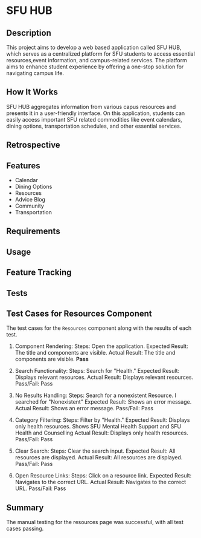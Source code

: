 # SFU HUB
## Description
This project aims to develop a web based application called SFU HUB, which serves as a centralized platform for SFU students to access essential resources,event information, and campus-related services. The platform aims to enhance student experience by offering a one-stop solution for navigating campus life.

## How It Works
SFU HUB aggregates information from various capus resources and presents it in a user-friendly interface. On this application, students can easily access important SFU related commodities like event calendars, dining options, transportation schedules, and other essential services. 

## Retrospective

## Features
- Calendar
- Dining Options
- Resources
- Advice Blog
- Community
- Transportation

## Requirements

## Usage

## Feature Tracking

## Tests

## Test Cases for Resources Component
The test cases for the `Resources` component along with the results of each test.

1. Component Rendering: 
   Steps: Open the application. 
   Expected Result: The title and components are visible. 
   Actual Result: The title and components are visible. 
   **Pass**

2. Search Functionality: 
   Steps: Search for "Health." 
   Expected Result: Displays relevant resources. 
   Actual Result: Displays relevant resources. 
   Pass/Fail: Pass

3. No Results Handling: 
   Steps: Search for a nonexistent Resource. I searched for "Nonexistent"
   Expected Result: Shows an error message. 
   Actual Result: Shows an error message. 
   Pass/Fail: Pass

4. Category Filtering: 
   Steps: Filter by "Health." 
   Expected Result: Displays only health resources. Shows SFU Mental Health Support and SFU Health and Counselling
   Actual Result: Displays only health resources. 
   Pass/Fail: Pass

5. Clear Search: 
   Steps: Clear the search input. 
   Expected Result: All resources are displayed. 
   Actual Result: All resources are displayed. 
   Pass/Fail: Pass

6. Open Resource Links: 
   Steps: Click on a resource link. 
   Expected Result: Navigates to the correct URL. 
   Actual Result: Navigates to the correct URL. 
   Pass/Fail: Pass

## Summary
The manual testing for the resources page was successful, with all test cases passing.

